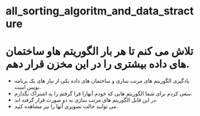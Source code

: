 # all_sorting_algoritm_and_data_stracture
# تلاش می کنم تا هر بار الگوریتم هاو ساختمان های داده بیشتری را در این مخزن قرار دهم.


- یادگیری الگوریتم های مرتب سازی و ساختمان های داده یکی از نیاز های یک برنامه نویس است.
- سعی کردم برای شما الگوریتم هایی که خودم آنهارا فرا گرفتم را به اشتراک بگذارم.
- در این فایل الگوریتم های مرتب سازی به دو صورت قرار گرفته اند.
- می توانید حالت تصویری آنها را نیز مشاهده کنید.  